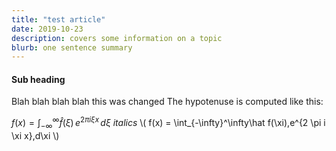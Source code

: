```yaml
---
title: "test article"
date: 2019-10-23
description: covers some information on a topic
blurb: one sentence summary
---
```


#### Sub heading

Blah blah blah blah this was changed
The hypotenuse is computed like this:

$f(x) = \int_{-\infty}^\infty\hat f(\xi)\,e^{2 \pi i \xi x}\,d\xi$
*italics*
\\(
    f(x) = \int_{-\infty}^\infty\hat f(\xi)\,e^{2 \pi i \xi x}\,d\xi
\\)